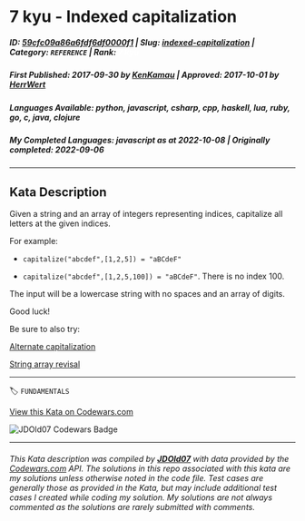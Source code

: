 # 7 kyu - Indexed capitalization

##### **ID**: [59cfc09a86a6fdf6df0000f1](https://www.codewars.com/kata/59cfc09a86a6fdf6df0000f1) | **Slug**: [indexed-capitalization](https://www.codewars.com/kata/59cfc09a86a6fdf6df0000f1) | **Category**: `REFERENCE` | **Rank**: <span style="color:white">7 kyu</span>

##### **First Published**: 2017-09-30 ***by*** [KenKamau](https://www.codewars.com/users/KenKamau) | **Approved**: 2017-10-01 ***by*** [HerrWert](https://www.codewars.com/users/HerrWert)

##### **Languages Available**: python, javascript, csharp, cpp, haskell, lua, ruby, go, c, java, clojure

##### **My Completed Languages**: javascript ***as at*** 2022-10-08 | **Originally completed**: 2022-09-06

---

## Kata Description


Given a string and an array of integers representing indices, capitalize all letters at the given indices. 



For example:



* `capitalize("abcdef",[1,2,5]) = "aBCdeF"`

* `capitalize("abcdef",[1,2,5,100]) = "aBCdeF"`. There is no index 100.



The input will be a lowercase string with no spaces and an array of digits.



Good luck!



Be sure to also try: 



[Alternate capitalization](https://www.codewars.com/kata/59cfc000aeb2844d16000075)



[String array revisal](https://www.codewars.com/kata/59f08f89a5e129c543000069)

---


🏷 `FUNDAMENTALS`


[View this Kata on Codewars.com](https://www.codewars.com/kata/59cfc09a86a6fdf6df0000f1)

![](https://www.codewars.com/users/jdold07/badges/large "JDOld07 Codewars Badge")

---

###### *This Kata description was compiled by [**JDOld07**](https://tpstech.dev) with data provided by the [Codewars.com](https://www.codewars.com) API.  The solutions in this repo associated with this kata are my solutions unless otherwise noted in the code file.  Test cases are generally those as provided in the Kata, but may include additional test cases I created while coding my solution.  My solutions are not always commented as the solutions are rarely submitted with comments.*
